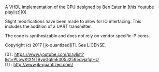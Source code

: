 A VHDL implementation of the CPU designed by Ben Eater in [this Youtube playlist][0].

Slight modifications have been made to allow for IO interfacing. This includes the addition of a UART transmitter.

The code is synthesizable and does not rely on vendor specific IP cores.

Copyright (c) 2017 [jk-quantized][1]. See LICENSE.

[0] : https://www.youtube.com/playlist?list=PLowKtXNTBypGqImE405J2565dvjafglHU  
[1] : http://www.jk-quantized.com/
